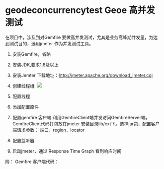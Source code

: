 # geodeconcurrencytest Geoe 高并发测试
在项目中，涉及到对Gemfire 要做高并发测试，尤其是业务高峰期并发量，为达到测试目的，选用jmeter 作为并发测试工具。
1.	安装Gemfire，省略
2.	安装JDK,要求1.8及以上
3.	安装Jemter
下载地址：http://jmeter.apache.org/download_jmeter.cgi 
4.	创建线程组: 
![]( https://github.com/laozhuangHogon/geodeconcurrencytest/images/pic1.png)
5.	配置线程
 

6.	添加配置原件

 


7.	配置gemfire 客户端
利用GemfireClient端并发访问GemfireServer端，GemfireClient代码打包放在jmeter 安装目录lib/ext下。选择jar包，配置客户端请求参数： 端口，region，locator
 
 

8.	配置监听器
 

9.	启动jmeter，通过 Response Time Graph 看到响应时间
 






附：
Gemfire 客户端代码：
